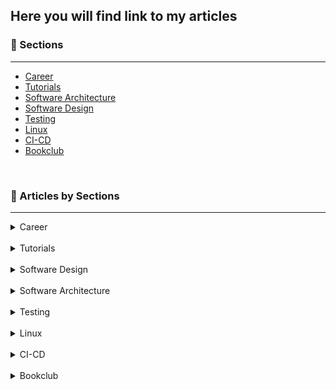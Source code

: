 ## Here you will find link to my articles

### 🎯 Sections
___

+ [Career](https://1kevinson.com/tag/career/)
+ [Tutorials](https://1kevinson.com/tag/tutorials/)
+ [Software Architecture](https://1kevinson.com/tag/software-architecture/)
+ [Software Design](https://1kevinson.com/tag/software-design/)
+ [Testing](https://1kevinson.com/tag/testing/)
+ [Linux](https://1kevinson.com/tag/linux/)
+ [CI-CD](https://1kevinson.com/tag/ci-cd/)
+ [Bookclub](https://1kevinson.com/tag/books/)

<br>

### 🧵 Articles by Sections
---

<details>
  <summary>Career</summary>
  
+ [Write a Brag Document and Get Your Work Recognized](https://1kevinson.com/write-a-brag-document-and-get-your-work-recognized/)

</details>
<br>

<details>
  <summary>Tutorials</summary>

+ [How to Run a Springboot App in a Docker Container](https://1kevinson.com/dockerize-springboot-app/)

+ [JMS Messagging with ActiveMQ and Springboot](https://1kevinson.com/springboot-artemis-broker/)

+ [Typescript starter project](https://1kevinson.com/typescript-starter-project/)

+ [How to send emails with Java Mail Springboot and MailHog](https://1kevinson.com/how-to-send-emails-with-java-mail-and-springboot/)

+ [Email Sending with Spring Mail and Integration Testing with Junit and GreenMail](https://1kevinson.com/email-sending-with-spring-mail-and-integration-testing-with-junit-and-greenmail/)

+ [Implementing Caching with Spring Boot](https://1kevinson.com/implementing-caching-with-spring-boot/)

+ [How to center a Div, Text and HTML element with CSS](https://1kevinson.com/how-to-center-a-div-text-html-element-with-css/)

+ [How to Build a Rest API with Spring Boot and PostgreSQL](https://1kevinson.com/how-to-build-rest-api-with-spring-boot-and-postgresql/)

+ [How to Create a Postgres Database in Docker](https://1kevinson.com/how-to-create-a-postgres-database-in-docker/)

+ [How to add Total in last row of SQL](https://1kevinson.com/how-to-add-total-in-last-row-of-sql-sum/)

+ [Create a Base Entity with JPA](https://1kevinson.com/create-a-base-entity-with-jpa/)

+ [Document a Springboot Rest API with Swagger and Open API](https://1kevinson.com/document-a-springbootrest-api-with-swagger-and-open-api/)

+ [How to Declare Variables in JavaScript](https://1kevinson.com/how-to-declare-variable-in-javascript/)

</details>
<br>


<details>
  <summary>Software Design</summary>

+ [4 pillars of Object-Oriented Programming](https://1kevinson.com/4-pillars-of-object-oriented-programming/)

+ [Setters Are Evil](https://1kevinson.com/why-setters-are-evil-avoid-using-them/)

+ [Data Transfer Object](https://1kevinson.com/data-transfer-object/)

+ [The Law of Demeter](https://1kevinson.com/the-law-of-demeter/)

+ [Command Query Separation](https://1kevinson.com/command-query-separation/)

+ [Guards](https://1kevinson.com/guards-clean-code/)

+ [YAGNI - You Aren't Gonna Need It](https://1kevinson.com/yagni-you-arent-gonna-need-it/)

+ [SOLID Principles - Timeless Wisdom on Building High-Quality Software](https://1kevinson.com/solid-principles-timeless-wisdom-on-building-high-quality-software/)
</details>
<br>

<details>
  <summary>Software Architecture</summary>

+ [Hexagonal Architecture - Implementing Port and Adapter with Java](https://1kevinson.com/how-to-implement-port-and-adapters-in-hexagonal-architecture-with-java/)
</details>
<br>

<details>
  <summary>Testing</summary>

+ [Unit Testing the Service Layer of Spring boot Application](https://1kevinson.com/testing-service-spring-boot/)

+ [Integration testing Springboot + Docker + Tests Containers](https://1kevinson.com/integration-testing-with-springboot-docker-and-tests-containers/)

+ [Integration testing H2 In-Memory Database and SpringBoot](https://1kevinson.com/how-to-write-integration-tests-with-h2-in-memory-database-and-springboot/)

+ [Test Driven Development: The Practical Guide with Typescript](https://1kevinson.com/test-driven-development-for-the-rest-of-us/)
</details>
<br>

<details>
  <summary>Linux</summary>

</details>
<br>

<details>
  <summary>CI-CD</summary>

</details>
<br>

<details>
  <summary>Bookclub</summary>

+ [So Good They Can Ignore - By Cal Newport](https://1kevinson.com/so-good-they-can-ignore-you-cal-newport-commento/)

+ [The Psychology of Money - By Morgan Houssel](https://1kevinson.com/the-psychology-of-money-timeless-lessons-on-wealth-greed-and-happiness/)

+ [Show your Work - By Austin Kleon](https://1kevinson.com/show-your-work/)

+ [The War Of Art - By Steven Pressfield](https://1kevinson.com/the-war-of-art/)

</details>
